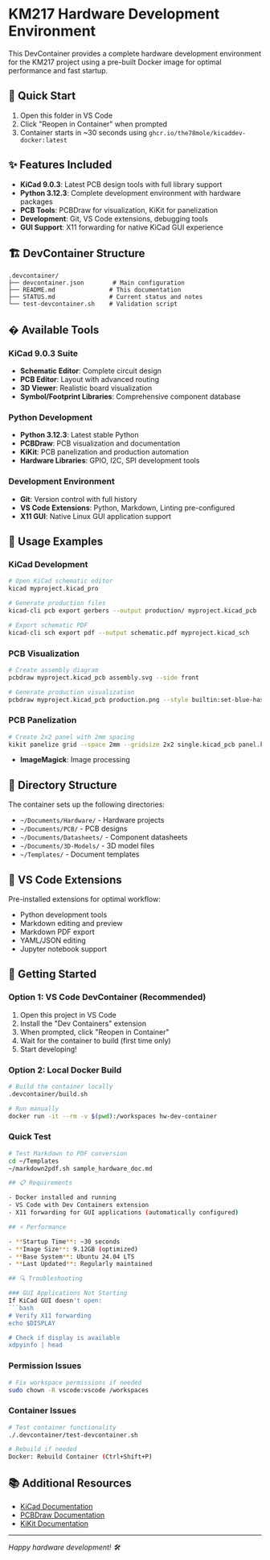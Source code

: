 # KM217 Hardware Development Environment

This DevContainer provides a complete hardware development environment for the KM217 project using a pre-built Docker image for optimal performance and fast startup.

## 🚀 Quick Start

1. Open this folder in VS Code
2. Click "Reopen in Container" when prompted
3. Container starts in ~30 seconds using `ghcr.io/the78mole/kicaddev-docker:latest`

## ✨ Features Included

- **KiCad 9.0.3**: Latest PCB design tools with full library support
- **Python 3.12.3**: Complete development environment with hardware packages
- **PCB Tools**: PCBDraw for visualization, KiKit for panelization
- **Development**: Git, VS Code extensions, debugging tools
- **GUI Support**: X11 forwarding for native KiCad GUI experience

## 🏗️ DevContainer Structure

```
.devcontainer/
├── devcontainer.json        # Main configuration
├── README.md               # This documentation
├── STATUS.md               # Current status and notes
└── test-devcontainer.sh    # Validation script
```

## � Available Tools

### KiCad 9.0.3 Suite
- **Schematic Editor**: Complete circuit design
- **PCB Editor**: Layout with advanced routing
- **3D Viewer**: Realistic board visualization
- **Symbol/Footprint Libraries**: Comprehensive component database

### Python Development
- **Python 3.12.3**: Latest stable Python
- **PCBDraw**: PCB visualization and documentation
- **KiKit**: PCB panelization and production automation
- **Hardware Libraries**: GPIO, I2C, SPI development tools

### Development Environment
- **Git**: Version control with full history
- **VS Code Extensions**: Python, Markdown, Linting pre-configured
- **X11 GUI**: Native Linux GUI application support

## 🚀 Usage Examples

### KiCad Development
```bash
# Open KiCad schematic editor
kicad myproject.kicad_pro

# Generate production files
kicad-cli pcb export gerbers --output production/ myproject.kicad_pcb

# Export schematic PDF
kicad-cli sch export pdf --output schematic.pdf myproject.kicad_sch
```

### PCB Visualization
```bash
# Create assembly diagram
pcbdraw myproject.kicad_pcb assembly.svg --side front

# Generate production visualization
pcbdraw myproject.kicad_pcb production.png --style builtin:set-blue-hasl
```

### PCB Panelization
```bash
# Create 2x2 panel with 2mm spacing
kikit panelize grid --space 2mm --gridsize 2x2 single.kicad_pcb panel.kicad_pcb
```
- **ImageMagick**: Image processing

## 📁 Directory Structure

The container sets up the following directories:
- `~/Documents/Hardware/` - Hardware projects
- `~/Documents/PCB/` - PCB designs  
- `~/Documents/Datasheets/` - Component datasheets
- `~/Documents/3D-Models/` - 3D model files
- `~/Templates/` - Document templates

## 🔧 VS Code Extensions

Pre-installed extensions for optimal workflow:
- Python development tools
- Markdown editing and preview
- Markdown PDF export
- YAML/JSON editing
- Jupyter notebook support

## 🚀 Getting Started

### Option 1: VS Code DevContainer (Recommended)
1. Open this project in VS Code
2. Install the "Dev Containers" extension
3. When prompted, click "Reopen in Container"
4. Wait for the container to build (first time only)
5. Start developing!

### Option 2: Local Docker Build
```bash
# Build the container locally
.devcontainer/build.sh

# Run manually
docker run -it --rm -v $(pwd):/workspaces hw-dev-container
```

### Quick Test
```bash
# Test Markdown to PDF conversion
cd ~/Templates
~/markdown2pdf.sh sample_hardware_doc.md

## 📋 Requirements

- Docker installed and running
- VS Code with Dev Containers extension
- X11 forwarding for GUI applications (automatically configured)

## ⚡ Performance

- **Startup Time**: ~30 seconds
- **Image Size**: 9.12GB (optimized)
- **Base System**: Ubuntu 24.04 LTS
- **Last Updated**: Regularly maintained

## 🔍 Troubleshooting

### GUI Applications Not Starting
If KiCad GUI doesn't open:
```bash
# Verify X11 forwarding
echo $DISPLAY

# Check if display is available
xdpyinfo | head
```

### Permission Issues
```bash
# Fix workspace permissions if needed
sudo chown -R vscode:vscode /workspaces
```

### Container Issues
```bash
# Test container functionality
./.devcontainer/test-devcontainer.sh

# Rebuild if needed
Docker: Rebuild Container (Ctrl+Shift+P)
```

## 📚 Additional Resources

- [KiCad Documentation](https://docs.kicad.org/)
- [PCBDraw Documentation](https://github.com/yaqwsx/pcbdraw)
- [KiKit Documentation](https://github.com/yaqwsx/kikit)

---

*Happy hardware development! 🛠️*
